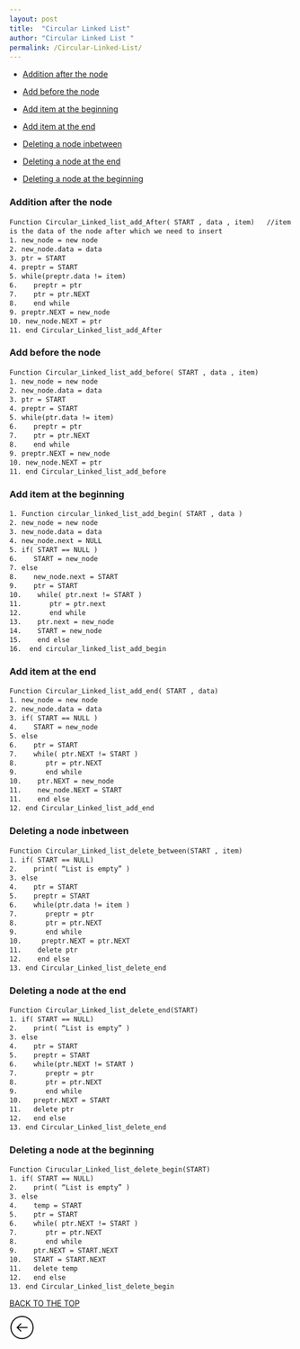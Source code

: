 ```yaml
---
layout: post
title:  "Circular Linked List"
author: "Circular Linked List "
permalink: /Circular-Linked-List/
---
```


* [Addition after the node](#addition-after-the-node)

* [Add before the node](#add-before-the-node)

* [Add item at the beginning](#add-item-at-the-beginning)

* [Add item at the end](#add-item-at-the-end)

* [Deleting a node inbetween](#deleting-a-node-inbetween)

* [Deleting a node at the end](#deleting-a-node-at-the-end)

* [Deleting a node at the beginning](#deleting-a-node-at-the-beginning)


### Addition after the node

```
Function Circular_Linked_list_add_After( START , data , item)   //item is the data of the node after which we need to insert
1. new_node = new node
2. new_node.data = data
3. ptr = START
4. preptr = START
5. while(preptr.data != item)
6.    preptr = ptr
7.    ptr = ptr.NEXT
8.    end while
9. preptr.NEXT = new_node
10. new_node.NEXT = ptr 
11. end Circular_Linked_list_add_After

```

### Add before the node

```
Function Circular_Linked_list_add_before( START , data , item) 
1. new_node = new node
2. new_node.data = data
3. ptr = START
4. preptr = START
5. while(ptr.data != item)
6.    preptr = ptr
7.    ptr = ptr.NEXT
8.    end while
9. preptr.NEXT = new_node
10. new_node.NEXT = ptr 
11. end Circular_Linked_list_add_before

```

### Add item at the beginning

```
1. Function circular_linked_list_add_begin( START , data )
2. new_node = new node
3. new_node.data = data
4. new_node.next = NULL
5. if( START == NULL )
6.    START = new_node
7. else
8.    new_node.next = START
9.    ptr = START
10.    while( ptr.next != START )
11.       ptr = ptr.next
12.       end while
13.    ptr.next = new_node  
14.    START = new_node
15.    end else
16.  end circular_linked_list_add_begin

```

### Add item at the end

```
Function Circular_Linked_list_add_end( START , data)
1. new_node = new node
2. new_node.data = data
3. if( START == NULL )
4.    START = new_node
5. else
6.    ptr = START
7.    while( ptr.NEXT != START )
8.       ptr = ptr.NEXT
9.       end while
10.    ptr.NEXT = new_node
11.    new_node.NEXT = START
11.    end else
12. end Circular_Linked_list_add_end

```

### Deleting a node inbetween

```
Function Circular_Linked_list_delete_between(START , item)
1. if( START == NULL)
2.    print( “List is empty” )
3. else  
4.    ptr = START
5.    preptr = START
6.    while(ptr.data != item )
7.       preptr = ptr
8.       ptr = ptr.NEXT 
9.       end while
10.     preptr.NEXT = ptr.NEXT
11.    delete ptr
12.    end else  
13. end Circular_Linked_list_delete_end

```

### Deleting a node at the end

```
Function Circular_Linked_list_delete_end(START)
1. if( START == NULL)
2.    print( “List is empty” )
3. else  
4.    ptr = START
5.    preptr = START
6.    while(ptr.NEXT != START )
7.       preptr = ptr
8.       ptr = ptr.NEXT
9.       end while
10.   preptr.NEXT = START  
11.   delete ptr
12.   end else  
13. end Circular_Linked_list_delete_end

```

### Deleting a node at the beginning

```
Function Cirucular_Linked_list_delete_begin(START)
1. if( START == NULL)
2.    print( “List is empty” )
3. else  
4.    temp = START
5.    ptr = START
6.    while( ptr.NEXT != START )
7.       ptr = ptr.NEXT
8.       end while
9.    ptr.NEXT = START.NEXT   
10.   START = START.NEXT
11.   delete temp
12.   end else  
13. end Circular_Linked_list_delete_begin

```


[BACK TO THE TOP](#top)

[![](/img/back.png)](/Search)